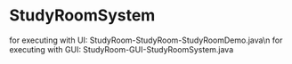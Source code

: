 # StudyRoomSystem

for executing with UI: StudyRoom-StudyRoom-StudyRoomDemo.java\n
for executing with GUI: StudyRoom-GUI-StudyRoomSystem.java
